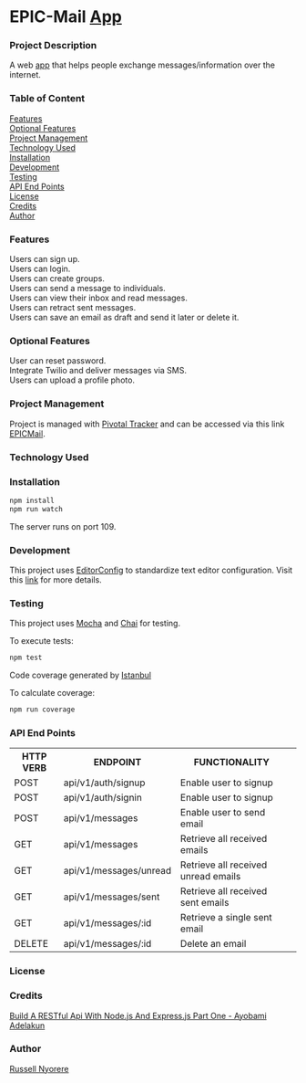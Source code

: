 # EPIC-Mail [App](https://neorusse.github.io/epic-mail/)

### Project Description

A web [app](https://neorusse.github.io/epic-mail/) that helps people exchange messages/information over the internet.

### Table of Content

[Features](#features)<br/>
[Optional Features](#optional-features)<br/>
[Project Management](#project-management)<br/>
[Technology Used](#technology-used)<br/>
[Installation](#installation)<br/>
[Development](#development)<br/>
[Testing](#testing)<br/>
[API End Points](#api-end-points)<br/>
[License](#license)<br/>
[Credits](#credits)<br/>
[Author](#author)

### Features

Users can sign up.<br/>
Users can login.<br/>
Users can create groups.<br/>
Users can send a message to individuals.<br/>
Users can view their inbox and read messages.<br/>
Users can retract sent messages.<br/>
Users can save an email as draft and send it later or delete it.

### Optional Features

User can reset password.<br/>
Integrate Twilio and deliver messages via SMS.<br/>
Users can upload a profile photo.

### Project Management

Project is managed with [Pivotal Tracker](https://www.pivotaltracker.com) and can be accessed via this link [EPICMail](https://www.pivotaltracker.com/n/projects/2314418).

### Technology Used

### Installation

```bash
npm install
npm run watch
```

The server runs on port 109.

### Development

This project uses [EditorConfig](http://editorconfig.org) to standardize text editor configuration. Visit this [link](http://editorconfig.org) for more details.

### Testing

This project uses [Mocha](https://mochajs.org/) and [Chai](https://www.chaijs.com/) for testing.

To execute tests:

```bash
npm test
```

Code coverage generated by [Istanbul](https://istanbul.js.org/)

To calculate coverage:

```bash
npm run coverage
```

### API End Points

<table>

<tr><th>HTTP VERB</th><th>ENDPOINT</th><th>FUNCTIONALITY</th></tr>
<tr><td>POST</td> <td>api/v1/auth/signup</td>  <td>Enable user to signup</td></tr>

<tr><td>POST</td> <td>api/v1/auth/signin</td>  <td>Enable user to signup</td></tr>

<tr><td>POST</td> <td>api/v1/messages</td>  <td>Enable user to send email</td></tr>

<tr><td>GET</td> <td>api/v1/messages</td> <td>Retrieve all received emails</td></tr>

<tr><td>GET</td> <td>api/v1/messages/unread</td> <td>Retrieve all received unread emails</td></tr>

<tr><td>GET</td> <td>api/v1/messages/sent</td> <td>Retrieve all received sent emails</td></tr>

<tr><td>GET</td> <td>api/v1/messages/:id</td> <td>Retrieve a single sent email<td></tr>

<tr><td>DELETE</td> <td>api/v1/messages/:id</td> <td>Delete an email<td></tr>
      </table>

### License

### Credits

[Build A RESTful Api With Node.js And Express.js Part One - Ayobami Adelakun](https://medium.com/@purposenigeria/build-a-restful-api-with-node-js-and-express-js-d7e59c7a3dfb)

### Author

[Russell Nyorere](https://neorusse.github.io/)
